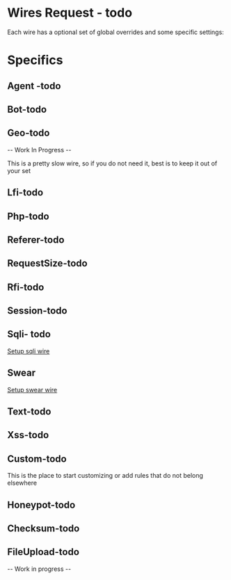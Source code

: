 # Wires Request - todo

Each wire has a optional set of global overrides and some specific settings:

<!--@include: ./wires/optionals.md-->

# Specifics
## Agent -todo
## Bot-todo
## Geo-todo
-- Work In Progress --

This is a pretty slow wire, so if you do not need it, best is to keep it out of your set

## Lfi-todo
## Php-todo
## Referer-todo
## RequestSize-todo
## Rfi-todo
## Session-todo

## Sqli- todo
[Setup sqli wire](./wires/sqli.md)

## Swear
[Setup swear wire](./wires/swear.md)

## Text-todo
## Xss-todo
## Custom-todo
This is the place to start customizing or add rules that do not belong elsewhere

## Honeypot-todo
## Checksum-todo
## FileUpload-todo
-- Work in progress --
